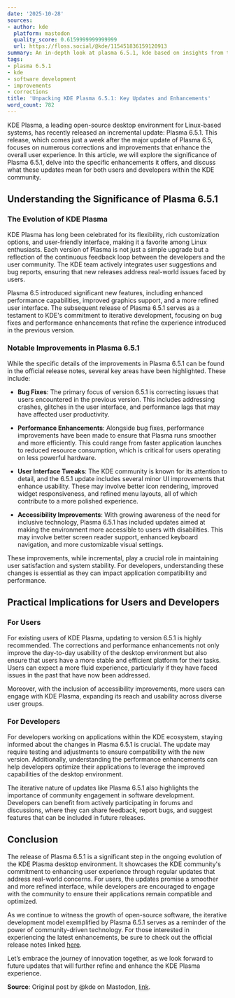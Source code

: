 ```yaml
---
date: '2025-10-28'
sources:
- author: kde
  platform: mastodon
  quality_score: 0.6159999999999999
  url: https://floss.social/@kde/115451836159120913
summary: An in-depth look at plasma 6.5.1, kde based on insights from the tech community.
tags:
- plasma 6.5.1
- kde
- software development
- improvements
- corrections
title: 'Unpacking KDE Plasma 6.5.1: Key Updates and Enhancements'
word_count: 782
---
```


KDE Plasma, a leading open-source desktop environment for Linux-based systems, has recently released an incremental update: Plasma 6.5.1. This release, which comes just a week after the major update of Plasma 6.5, focuses on numerous corrections and improvements that enhance the overall user experience. In this article, we will explore the significance of Plasma 6.5.1, delve into the specific enhancements it offers, and discuss what these updates mean for both users and developers within the KDE community.

## Understanding the Significance of Plasma 6.5.1

### The Evolution of KDE Plasma

KDE Plasma has long been celebrated for its flexibility, rich customization options, and user-friendly interface, making it a favorite among Linux enthusiasts. Each version of Plasma is not just a simple upgrade but a reflection of the continuous feedback loop between the developers and the user community. The KDE team actively integrates user suggestions and bug reports, ensuring that new releases address real-world issues faced by users.

Plasma 6.5 introduced significant new features, including enhanced performance capabilities, improved graphics support, and a more refined user interface. The subsequent release of Plasma 6.5.1 serves as a testament to KDE's commitment to iterative development, focusing on bug fixes and performance enhancements that refine the experience introduced in the previous version.

### Notable Improvements in Plasma 6.5.1

While the specific details of the improvements in Plasma 6.5.1 can be found in the official release notes, several key areas have been highlighted. These include:

- **Bug Fixes**: The primary focus of version 6.5.1 is correcting issues that users encountered in the previous version. This includes addressing crashes, glitches in the user interface, and performance lags that may have affected user productivity.

- **Performance Enhancements**: Alongside bug fixes, performance improvements have been made to ensure that Plasma runs smoother and more efficiently. This could range from faster application launches to reduced resource consumption, which is critical for users operating on less powerful hardware.

- **User Interface Tweaks**: The KDE community is known for its attention to detail, and the 6.5.1 update includes several minor UI improvements that enhance usability. These may involve better icon rendering, improved widget responsiveness, and refined menu layouts, all of which contribute to a more polished experience.

- **Accessibility Improvements**: With growing awareness of the need for inclusive technology, Plasma 6.5.1 has included updates aimed at making the environment more accessible to users with disabilities. This may involve better screen reader support, enhanced keyboard navigation, and more customizable visual settings.

These improvements, while incremental, play a crucial role in maintaining user satisfaction and system stability. For developers, understanding these changes is essential as they can impact application compatibility and performance.

## Practical Implications for Users and Developers

### For Users

For existing users of KDE Plasma, updating to version 6.5.1 is highly recommended. The corrections and performance enhancements not only improve the day-to-day usability of the desktop environment but also ensure that users have a more stable and efficient platform for their tasks. Users can expect a more fluid experience, particularly if they have faced issues in the past that have now been addressed.

Moreover, with the inclusion of accessibility improvements, more users can engage with KDE Plasma, expanding its reach and usability across diverse user groups.

### For Developers

For developers working on applications within the KDE ecosystem, staying informed about the changes in Plasma 6.5.1 is crucial. The update may require testing and adjustments to ensure compatibility with the new version. Additionally, understanding the performance enhancements can help developers optimize their applications to leverage the improved capabilities of the desktop environment.

The iterative nature of updates like Plasma 6.5.1 also highlights the importance of community engagement in software development. Developers can benefit from actively participating in forums and discussions, where they can share feedback, report bugs, and suggest features that can be included in future releases.

## Conclusion

The release of Plasma 6.5.1 is a significant step in the ongoing evolution of the KDE Plasma desktop environment. It showcases the KDE community's commitment to enhancing user experience through regular updates that address real-world concerns. For users, the updates promise a smoother and more refined interface, while developers are encouraged to engage with the community to ensure their applications remain compatible and optimized.

As we continue to witness the growth of open-source software, the iterative development model exemplified by Plasma 6.5.1 serves as a reminder of the power of community-driven technology. For those interested in experiencing the latest enhancements, be sure to check out the official release notes linked [here](https://kde.org/announcements/plasma/6/6.5.1/).

Let’s embrace the journey of innovation together, as we look forward to future updates that will further refine and enhance the KDE Plasma experience.

**Source**: Original post by @kde on Mastodon, [link](https://floss.social/@kde/115451836159120913).